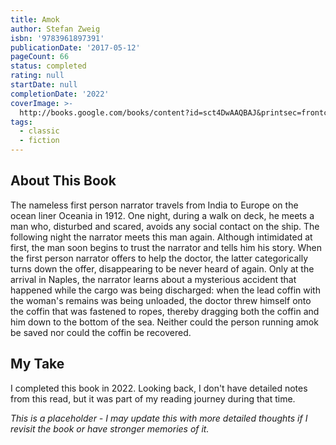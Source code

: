 ```yaml
---
title: Amok
author: Stefan Zweig
isbn: '9783961897391'
publicationDate: '2017-05-12'
pageCount: 66
status: completed
rating: null
startDate: null
completionDate: '2022'
coverImage: >-
  http://books.google.com/books/content?id=sct4DwAAQBAJ&printsec=frontcover&img=1&zoom=1&source=gbs_api
tags:
  - classic
  - fiction
---
```


## About This Book

The nameless first person narrator travels from India to Europe on the ocean liner Oceania in 1912. One night, during a walk on deck, he meets a man who, disturbed and scared, avoids any social contact on the ship. The following night the narrator meets this man again. Although intimidated at first, the man soon begins to trust the narrator and tells him his story. When the first person narrator offers to help the doctor, the latter categorically turns down the offer, disappearing to be never heard of again. Only at the arrival in Naples, the narrator learns about a mysterious accident that happened while the cargo was being discharged: when the lead coffin with the woman's remains was being unloaded, the doctor threw himself onto the coffin that was fastened to ropes, thereby dragging both the coffin and him down to the bottom of the sea. Neither could the person running amok be saved nor could the coffin be recovered.

## My Take

I completed this book in 2022. Looking back, I don't have detailed notes from this read, but it was part of my reading journey during that time.

*This is a placeholder - I may update this with more detailed thoughts if I revisit the book or have stronger memories of it.*
